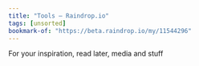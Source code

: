 ```yaml
---
title: "Tools ― Raindrop.io"
tags: [unsorted]
bookmark-of: "https://beta.raindrop.io/my/11544296"
---
```

For your inspiration, read later, media and stuff